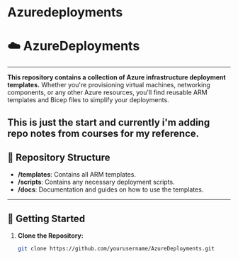 # Azuredeployments
# ☁️ AzureDeployments

---

**This repository contains a collection of Azure infrastructure deployment templates.** Whether you're provisioning virtual machines, networking components, or any other Azure resources, you'll find reusable ARM templates and Bicep files to simplify your deployments.

This is just the start and currently i'm adding repo notes from courses for my reference. 
---

## 📁 Repository Structure

- **/templates**: Contains all ARM templates.
- **/scripts**: Contains any necessary deployment scripts.
- **/docs**: Documentation and guides on how to use the templates.

---

## 🚀 Getting Started

1. **Clone the Repository:**
   ```bash
   git clone https://github.com/yourusername/AzureDeployments.git
